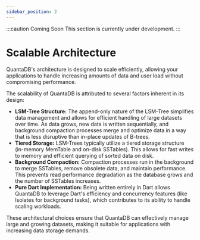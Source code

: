 ```yaml
---
sidebar_position: 2
---
```


:::caution Coming Soon
This section is currently under development.
:::

# Scalable Architecture

QuantaDB's architecture is designed to scale efficiently, allowing your applications to handle increasing amounts of data and user load without compromising performance.

The scalability of QuantaDB is attributed to several factors inherent in its design:

- **LSM-Tree Structure:** The append-only nature of the LSM-Tree simplifies data management and allows for efficient handling of large datasets over time. As data grows, new data is written sequentially, and background compaction processes merge and optimize data in a way that is less disruptive than in-place updates of B-trees.
- **Tiered Storage:** LSM-Trees typically utilize a tiered storage structure (in-memory MemTable and on-disk SSTables). This allows for fast writes to memory and efficient querying of sorted data on disk.
- **Background Compaction:** Compaction processes run in the background to merge SSTables, remove obsolete data, and maintain performance. This prevents read performance degradation as the database grows and the number of SSTables increases.
- **Pure Dart Implementation:** Being written entirely in Dart allows QuantaDB to leverage Dart's efficiency and concurrency features (like Isolates for background tasks), which contributes to its ability to handle scaling workloads.

These architectural choices ensure that QuantaDB can effectively manage large and growing datasets, making it suitable for applications with increasing data storage demands. 